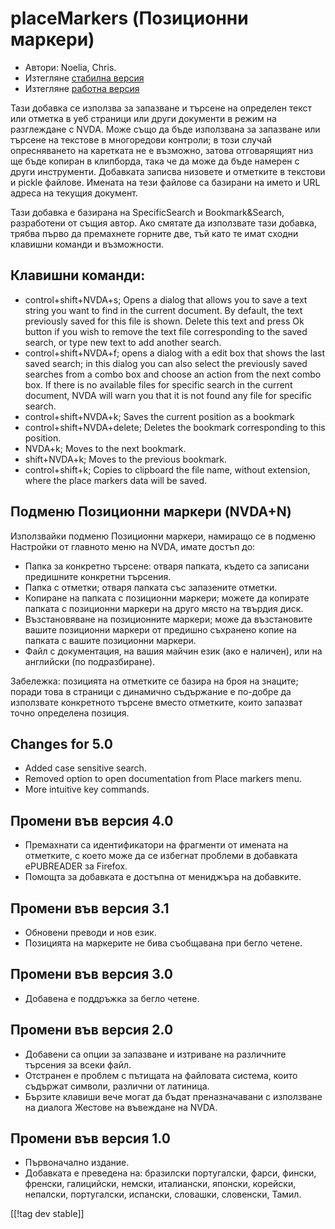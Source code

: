 # placeMarkers (Позиционни маркери) #

* Автори: Noelia, Chris.
* Изтегляне [стабилна версия][1]
* Изтегляне [работна версия][2]

Тази добавка се използва за запазване и търсене на определен текст или
отметка в уеб страници или други документи в режим на разглеждане с
NVDA. Може също да бъде използвана за запазване или търсене на текстове в
многоредови контроли; в този случай опресняването на каретката не е
възможно, затова отговарящият низ ще бъде копиран в клипборда, така че да
може да бъде намерен с други инструменти.  Добавката записва низовете и
отметките в текстови и pickle файлове. Имената на тези файлове са базирани
на името и URL адреса на текущия документ.

Тази добавка е базирана на SpecificSearch и Bookmark&Search, разработени от
същия автор. Ако смятате да използвате тази добавка, трябва първо да
премахнете горните две, тъй като те имат сходни клавишни команди и
възможности.

## Клавишни команди: ##

*	control+shift+NVDA+s; Opens a dialog that allows you to save a text string   you want to find in the current document. By default, the text previously saved for this file is shown. Delete this text and press Ok button if you wish to remove the text file corresponding to the saved search, or type new text to add another search.
*	control+shift+NVDA+f; opens a dialog with a edit box that shows the last saved search; in this dialog you can also select the previously saved searches from a combo box and choose an action from the next combo box. If there is no available files for specific search in the current document, NVDA will warn you that it is not found any file for specific search.
*	control+shift+NVDA+k; Saves the current position as a bookmark
*	control+shift+NVDA+delete; Deletes the bookmark corresponding to this position.
*	NVDA+k; Moves to the next bookmark.
*	shift+NVDA+k; Moves to the previous bookmark.
*	control+shift+k; Copies to clipboard the file name, without extension, where the place markers data will be saved.

## Подменю Позиционни маркери (NVDA+N) ##


Използвайки подменю Позиционни маркери, намиращо се в подменю Настройки от
главното меню на NVDA, имате достъп до:

*	Папка за конкретно търсене: отваря папката, където са записани предишните
  конкретни търсения.
*	Папка с отметки; отваря папката със запазените отметки.
*	Копиране на папката с позиционни маркери; можете да копирате папката с
  позиционни маркери на друго място на твърдия диск.
*	Възстановяване на позиционните маркери; може да възстановите вашите
  позиционни маркери от предишно съхранено копие на папката с вашите
  позиционни маркери.
*	Файл с документация, на вашия майчин език (ако е наличен), или на
  английски (по подразбиране).

Забележка: позицията на отметките се базира на броя на знаците; поради това
в страници с динамично съдържание е по-добре да използвате конкретното
търсене вместо отметките, които запазват точно определена позиция.


## Changes for 5.0 ##
* Added case sensitive search.
* Removed option to open documentation from Place markers menu.
* More intuitive key commands.

## Промени във версия 4.0 ##
* Премахнати са идентификатори на фрагменти от имената на отметките, с което
  може да се избегнат проблеми в добавката ePUBREADER за Firefox.
* Помощта за добавката е достъпна от мениджъра на добавките.

## Промени във версия 3.1 ##
* Обновени преводи и нов език.
* Позицията на маркерите не бива съобщавана при бегло четене.

## Промени във версия 3.0 ##
* Добавена е поддръжка за бегло четене.

## Промени във версия 2.0 ##
* Добавени са опции за запазване и изтриване на различните търсения за всеки
  файл.
* Отстранен е проблем с пътищата на файловата система, които съдържат
  символи, различни от латиница.
* Бързите клавиши вече могат да бъдат преназначавани с използване на диалога
  Жестове на въвеждане на NVDA.


## Промени във версия 1.0 ##
* Първоначално издание.
* Добавката е преведена на: бразилски португалски, фарси, фински, френски,
  галицийски, немски, италиански, японски, корейски, непалски, португалски,
  испански, словашки, словенски, Тамил.

[[!tag dev stable]]

[1]: http://addons.nvda-project.org/files/get.php?file=pm

[2]: http://addons.nvda-project.org/files/get.php?file=pm-dev
